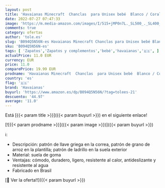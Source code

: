```yaml
---
layout: post
title: 'Havaianas Minecraft  Chanclas  para Unisex bebé  Blanco / Coral  23/24 EU'
date: 2022-07-27 07:47:33
image: 'https://m.media-amazon.com/images/I/515+jMP0n7L._SL500_._SL400_.jpg'
comments: true
category: ofertas
author: 'tole.es'
slug: 'B094Q5N56N-es Havaianas Minecraft Chanclas para Unisex bebé Blanco /...'
sku: 'B094Q5N56N-es'
tags: [ 'Zapatos','Zapatos y complementos','bebé','havaianas','🇪🇸', ]
actualPrice: 11.0 EUR
currency: EUR
price: 11.0
comparePrice: 19.99 EUR
prodname: 'Havaianas Minecraft  Chanclas  para Unisex bebé  Blanco / Coral  23/24 EU'
country: 'es'
flag: '🇪🇸'
brand: 'Havaianas'
buyurl: 'https://www.amazon.es/dp/B094Q5N56N/?tag=tolees-21'
descuento: '44.97'
average: '11.0'
---
```


Está [{{< param title >}}]({{< param buyurl >}}) en el siguiente enlace!

[![{{< param prodname >}}]({{< param image >}})]({{< param buyurl >}})

ℹ️:

- Descripción: patrón de llave griega en la correa, patrón de grano de arroz en la plantilla; patrón de ladrillo en la suela exterior
- Material: suela de goma
- Ventajas: cómodo, duradero, ligero, resistente al calor, antideslizante y resistente al agua
- Fabricado en Brasil

[🛒 Ver la oferta!!]({{< param buyurl >}})
